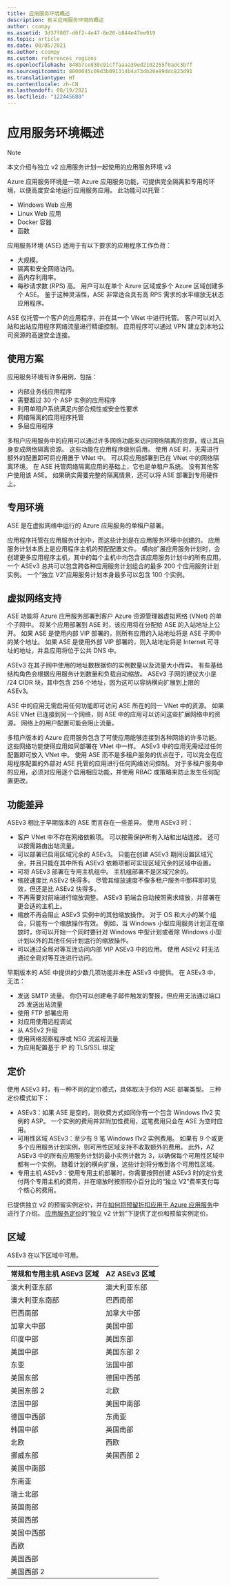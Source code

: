 ```yaml
---
title: 应用服务环境概述
description: 有关应用服务环境的概述
author: ccompy
ms.assetid: 3d37f007-d6f2-4e47-8e26-b844e47ee919
ms.topic: article
ms.date: 08/05/2021
ms.author: ccompy
ms.custom: references_regions
ms.openlocfilehash: 848b7ce830c91cffaaaa39ed2102255f0adc3b7f
ms.sourcegitcommit: 8000045c09d3b091314b4a73db20e99ddc825d91
ms.translationtype: HT
ms.contentlocale: zh-CN
ms.lasthandoff: 08/19/2021
ms.locfileid: "122445680"
---
```

# <a name="app-service-environment-overview"></a>应用服务环境概述 
> [!NOTE]
> 本文介绍与独立 v2 应用服务计划一起使用的应用服务环境 v3
> 

Azure 应用服务环境是一项 Azure 应用服务功能，可提供完全隔离和专用的环境，以便高度安全地运行应用服务应用。 此功能可以托管：

- Windows Web 应用
- Linux Web 应用
- Docker 容器
- 函数

应用服务环境 (ASE) 适用于有以下要求的应用程序工作负荷：

- 大规模。
- 隔离和安全网络访问。
- 高内存利用率。
- 每秒请求数 (RPS) 高。 用户可以在单个 Azure 区域或多个 Azure 区域创建多个 ASE。 鉴于这种灵活性，ASE 非常适合具有高 RPS 需求的水平缩放无状态应用程序。

ASE 仅托管一个客户的应用程序，并在其一个 VNet 中进行托管。 客户可以对入站和出站应用程序网络流量进行精细控制。 应用程序可以通过 VPN 建立到本地公司资源的高速安全连接。

## <a name="usage-scenarios"></a>使用方案

应用服务环境有许多用例，包括：

- 内部业务线应用程序
- 需要超过 30 个 ASP 实例的应用程序
- 利用单租户系统满足内部合规性或安全性要求
- 网络隔离的应用程序托管
- 多层应用程序

多租户应用服务中的应用可以通过许多网络功能来访问网络隔离的资源，或让其自身变成网络隔离资源。 这些功能在应用程序级别启用。  使用 ASE 时，无需进行额外的配置即可将应用置于 VNet 中。 可以将应用部署到已在 VNet 中的网络隔离环境。 在 ASE 托管网络隔离应用的基础上，它也是单租户系统。 没有其他客户使用该 ASE。 如果确实需要完整的隔离情景，还可以将 ASE 部署到专用硬件上。 

## <a name="dedicated-environment"></a>专用环境

ASE 是在虚拟网络中运行的 Azure 应用服务的单租户部署。 

应用程序托管在应用服务计划中，而这些计划是在应用服务环境中创建的。 应用服务计划本质上是应用程序主机的预配配置文件。 横向扩展应用服务计划时，会创建更多应用程序主机，其中的每个主机中均包含该应用服务计划中的所有应用。 一个 ASEv3 总共可以包含跨各种应用服务计划组合的最多 200 个应用服务计划实例。 一个“独立 V2”应用服务计划本身最多可以包含 100 个实例。 

## <a name="virtual-network-support"></a>虚拟网络支持

ASE 功能将 Azure 应用服务部署到客户 Azure 资源管理器虚拟网络 (VNet) 的单个子网中。 将某个应用部署到 ASE 时，该应用将在分配给 ASE 的入站地址上公开。 如果 ASE 是使用内部 VIP 部署的，则所有应用的入站地址将是 ASE 子网中的某个地址。 如果 ASE 是使用外部 VIP 部署的，则入站地址将是 Internet 可寻址的地址，并且应用将位于公共 DNS 中。 

ASEv3 在其子网中使用的地址数根据你的实例数量以及流量大小而异。 有些基础结构角色会根据应用服务计划数量和负载自动缩放。 ASEv3 子网的建议大小是 /24 CIDR 块，其中包含 256 个地址，因为这可以容纳横向扩展到上限的 ASEv3。

ASE 中的应用无需启用任何功能即可访问 ASE 所在的同一 VNet 中的资源。 如果 ASE VNet 已连接到另一个网络，则 ASE 中的应用可以访问这些扩展网络中的资源。 网络上的用户配置可能会阻止流量。 

多租户版本的 Azure 应用服务包含了可使应用能够连接到各种网络的许多功能。 这些网络功能使得应用如同部署在 VNet 中一样。 ASEv3 中的应用无需经过任何配置即可放入 VNet 中。 使用 ASE 而不是多租户服务的优点在于，可以完全在应用程序配置的外部对 ASE 托管的应用进行任何网络访问控制。 对于多租户服务中的应用，必须对应用逐个启用相应功能，并使用 RBAC 或策略来防止发生任何配置更改。 

## <a name="feature-differences"></a>功能差异

ASEv3 相比于早期版本的 ASE 而言存在一些差异。 使用 ASEv3 时：

- 客户 VNet 中不存在网络依赖项。 可以按需保护所有入站和出站连接。 还可以按需路由出站流量。 
- 可以部署已启用区域冗余的 ASEv3。 只能在创建 ASEv3 期间设置区域冗余，并且只能在其中所有 ASEv3 依赖项都可实现区域冗余的区域中设置。 
- 可将 ASEv3 部署在专用主机组中。 主机组部署不是区域冗余的。 
- 缩放速度比 ASEv2 快得多。 尽管其缩放速度不像多租户服务中那样即时见效，但还是比 ASEv2 快得多。
- 不再需要对前端进行缩放调整。 ASEv3 前端会自动按照需求缩放，并部署在更合适的主机上。 
- 缩放不再会阻止 ASEv3 实例中的其他缩放操作。 对于 OS 和大小的某个组合，只能有一个缩放操作有效。 例如，当 Windows 小型应用服务计划正在缩放时，你可以开始一个同时要针对 Windows 中型计划或者除 Windows 小型计划以外的其他任何计划运行的缩放操作。 
- 可以通过全局对等互连访问内部 VIP ASEv3 中的应用。 使用 ASEv2 时无法通过全局对等互连进行访问。 

早期版本的 ASE 中提供的少数几项功能并未在 ASEv3 中提供。 在 ASEv3 中，无法：

- 发送 SMTP 流量。 你仍可以创建电子邮件触发的警报，但应用无法通过端口 25 发送出站流量
- 使用 FTP 部署应用
- 对应用使用远程调试
- 从 ASEv2 升级
- 使用网络观察程序或 NSG 流监视流量
- 为应用配置基于 IP 的 TLS/SSL 绑定

## <a name="pricing"></a>定价 

使用 ASEv3 时，有一种不同的定价模式，具体取决于你的 ASE 部署类型。 三种定价模式如下： 

- ASEv3：如果 ASE 是空的，则收费方式如同你有一个包含 Windows I1v2 实例的 ASP。 一个实例的费用并非附加性费用，这笔费用只会在 ASE 为空时应用。
- 可用性区域 ASEv3：至少有 9 笔 Windows I1v2 实例费用。 如果有 9 个或更多个应用服务计划实例，则可用性区域支持不收取额外的费用。 此外，AZ ASEv3 中的所有应用服务计划的最小实例计数为 3，以确保每个可用性区域中都有一个实例。 随着计划的横向扩展，这些计划将分散到各个可用性区域。 
- 专用主机 ASEv3：使用专用主机部署时，你需要按照创建 ASEv3 时的定价支付两个专用主机的费用，并在缩放时按照较小百分比的“独立 V2”费率支付每个核心的费用。

已提供独立 v2 的预留实例定价，并在[如何将预留折扣应用于 Azure 应用服务][reservedinstances]中进行了介绍。 [应用服务定价][pricing]的“独立 v2 计划”下提供了定价和预留实例定价。 

## <a name="regions"></a>区域

ASEv3 在以下区域中可用。 

|常规和专用主机 ASEv3 区域|   AZ ASEv3 区域|
|---------------------------------------|------------------|
|澳大利亚东部|    澳大利亚东部|
|澳大利亚东南部|巴西南部|
|巴西南部   |加拿大中部|
|加拿大中部|美国中部|
|印度中部  |美国东部|
|美国中部 |美国东部 2|
|东亚  | 法国中部|
|美国东部    | 德国中西部|
|美国东部 2| 北欧|
|法国中部 | 美国中南部|
|德国中西部   |   东南亚|
|韩国中部  | 英国南部|
|北欧   | 西欧|
|挪威东部    | 美国西部 2 |
|美国中南部   | |
|东南亚| |
|瑞士北部  | | 
|英国南部| |    
|英国西部| |
|美国中西部    | | 
|西欧    | |
|美国西部    | | 
|美国西部 2| |

<!--Links-->
[reservedinstances]: https://docs.microsoft.com/azure/cost-management-billing/reservations/reservation-discount-app-service#how-reservation-discounts-apply-to-isolated-v2-instances
[pricing]: https://azure.microsoft.com/pricing/details/app-service/windows/
